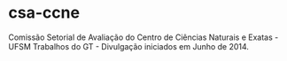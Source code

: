 csa-ccne
========

Comissão Setorial de Avaliação do Centro de Ciências Naturais e Exatas - UFSM
Trabalhos do GT - Divulgação iniciados em Junho de 2014.
